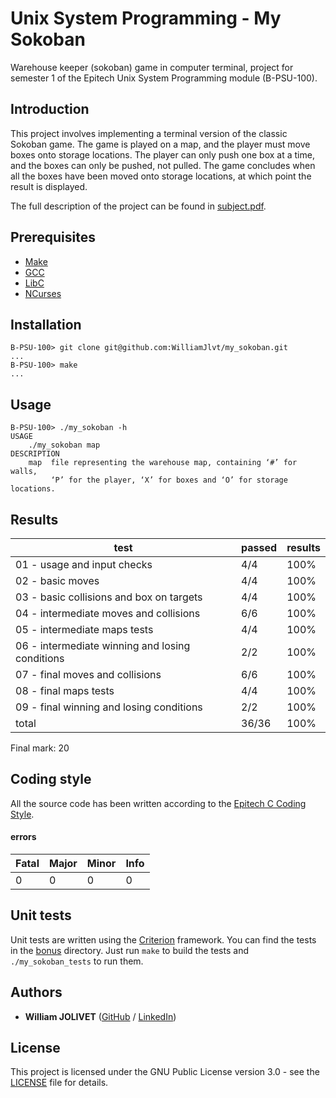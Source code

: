 # Unix System Programming - My Sokoban
Warehouse keeper (sokoban) game in computer terminal, project for semester 1 of the Epitech Unix System Programming module (B-PSU-100).

## Introduction
This project involves implementing a terminal version of the classic Sokoban game. The game is played on a map, and the player must move boxes onto storage locations. The player can only push one box at a time, and the boxes can only be pushed, not pulled. The game concludes when all the boxes have been moved onto storage locations, at which point the result is displayed.

The full description of the project can be found in [subject.pdf](pdf/B-PSU-100_my_sokoban.pdf).

## Prerequisites
 - [Make](https://www.gnu.org/software/make/)
 - [GCC](https://gcc.gnu.org/)
 - [LibC](https://www.gnu.org/software/libc/)
 - [NCurses](https://www.gnu.org/software/ncurses/)

## Installation
```
B-PSU-100> git clone git@github.com:WilliamJlvt/my_sokoban.git
...
B-PSU-100> make
...
```

## Usage
```
B-PSU-100> ./my_sokoban -h
USAGE
    ./my_sokoban map
DESCRIPTION
    map  file representing the warehouse map, containing ‘#’ for walls,
         ‘P’ for the player, ‘X’ for boxes and ‘O’ for storage locations.

```

## Results
| test                                            | passed | results |
|-------------------------------------------------|--------|---------|
| 01 - usage and input checks                     | 4/4    | 100%    |
| 02 - basic moves                                | 4/4    | 100%    |
| 03 - basic collisions and box on targets        | 4/4    | 100%    |
| 04 - intermediate moves and collisions          | 6/6    | 100%    |
| 05 - intermediate maps tests                    | 4/4    | 100%    |
| 06 - intermediate winning and losing conditions | 2/2    | 100%    |
| 07 - final moves and collisions                 | 6/6    | 100%    |
| 08 - final maps tests                           | 4/4    | 100%    |
| 09 - final winning and losing conditions        | 2/2    | 100%    |
| total                                           | 36/36  | 100%    |
Final mark: 20

## Coding style
All the source code has been written according to the [Epitech C Coding Style](https://williamjlvt.github.io/assets/coding_style/epitech_c_coding_style.pdf).
#### errors
| Fatal | Major  | Minor | Info |
|-------|--------|-------|------|
| 0     | 0      | 0     | 0    |

## Unit tests
Unit tests are written using the [Criterion](https://github.com/Snaipe/Criterion) framework.
You can find the tests in the [bonus](bonus) directory. Just run `make` to build the tests and `./my_sokoban_tests` to run them.

## Authors
* **William JOLIVET** ([GitHub](https://github.com/WilliamJlvt) / [LinkedIn](https://www.linkedin.com/in/william-jolivet-64951a24b/))

## License
This project is licensed under the GNU Public License version 3.0 - see the [LICENSE](LICENSE) file for details.
